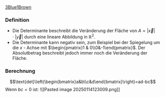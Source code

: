 [3Blue1Brown](https://www.youtube.com/watch?v=Ip3X9LOh2dk)
### Definition
- Die Determinante beschreibt die Veränderung der Fläche von $A = \left\vert\vec x\right\vert\cdot\left\vert\vec y\right\vert$ durch eine lineare Abbildung in $\mathbb{R}^2$.
- Die Determinante kann negativ sein, zum Beispiel bei der Spiegelung um die $x$ - Achse mit $\begin{pmatrix}1 & 0\\0&-1\end{pmatrix}$. Der Absolutbetrag beschreibt jedoch immer noch die Veränderung der Fläche.

### Berechnung
$$\text{det}\left(\begin{bmatrix}a&b\\c&d\end{bmatrix}\right)=ad-bc$$
Wenn $bc=0$ ist:
![[Pasted image 20250114123009.png]]
